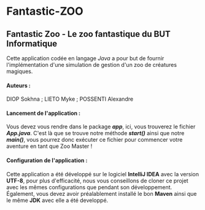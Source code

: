 # Fantastic-ZOO

## Fantastic Zoo - Le zoo fantastique du BUT Informatique

Cette application codée en langage *Java* a pour but de fournir l'implémentation d'une simulation de gestion d'un zoo de créatures magiques.

#### Auteurs : 
DIOP Sokhna ; LIETO Myke ; POSSENTI Alexandre

#### Lancement de l'application : 
Vous devez vous rendre dans le package ***app***, ici, vous trouverez le fichier ***App.java***. C'est là que se trouve notre méthode ***start()*** ainsi que notre ***main()***, vous pourrez donc exécuter ce fichier pour commencer votre aventure en tant que Zoo Master !

#### Configuration de l'application : 
Cette application a été développé sur le logiciel **IntelliJ IDEA** avec la version **UTF-8**, pour plus d'efficacité, nous vous conseillons de cloner ce projet avec les mêmes configurations que pendant son développement.
Également, vous devez avoir préalablement installé le bon **Maven** ainsi que le même **JDK** avec elle a été developpé.
